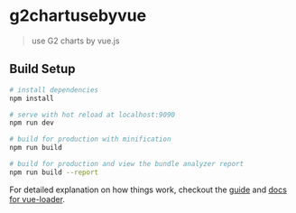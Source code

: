 # g2chartusebyvue

> use G2 charts by vue.js

## Build Setup

``` bash
# install dependencies
npm install

# serve with hot reload at localhost:9090
npm run dev

# build for production with minification
npm run build

# build for production and view the bundle analyzer report
npm run build --report
```

For detailed explanation on how things work, checkout the [guide](http://vuejs-templates.github.io/webpack/) and [docs for vue-loader](http://vuejs.github.io/vue-loader).
